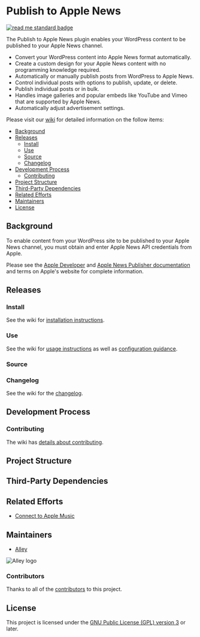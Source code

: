 # Publish to Apple News

[![read me standard badge](https://img.shields.io/badge/readme%20style-standard-brightgreen.svg?style=flat-square)](https://github.com/RichardLitt/standard-readme)

The Publish to Apple News plugin enables your WordPress content to be published to your Apple News channel.

- Convert your WordPress content into Apple News format automatically.
- Create a custom design for your Apple News content with no programming knowledge required.
- Automatically or manually publish posts from WordPress to Apple News.
- Control individual posts with options to publish, update, or delete.
- Publish individual posts or in bulk.
- Handles image galleries and popular embeds like YouTube and Vimeo that are supported by Apple News.
- Automatically adjust advertisement settings.

Please visit our [wiki](https://github.com/alleyinteractive/apple-news/wiki) for detailed information on the follow items:

- [Background](#background)
- [Releases](#Releases)
	- [Install](#install)
	- [Use](#use)
	- [Source](#from-source)
	- [Changelog](#changelog)
- [Development Process](#development-process)
	- [Contributing](#contributing)
- [Project Structure](#project-structure)
- [Third-Party Dependencies](#third-party-dependencies)
- [Related Efforts](#related-efforts)
- [Maintainers](#maintainers)
- [License](#license)

## Background

To enable content from your WordPress site to be published to your Apple News channel, you must obtain and enter Apple News API credentials from Apple.

Please see the [Apple Developer](https://developer.apple.com/) and [Apple News Publisher documentation](https://developer.apple.com/news-publisher/) and terms on Apple's website for complete information.

## Releases

### Install
See the wiki for [installation instructions](https://github.com/alleyinteractive/apple-news/wiki/Installation).

###	Use
See the wiki for [usage instructions](https://github.com/alleyinteractive/apple-news/wiki/Usage) as well as [configuration guidance](https://github.com/alleyinteractive/apple-news/wiki/Configuration).

###	Source

###	Changelog
See the wiki for the [changelog](https://github.com/alleyinteractive/apple-news/wiki/Changelog).

## Development Process

###	Contributing
The wiki has [details about contributing](https://github.com/alleyinteractive/apple-news/wiki/Contributing).

## Project Structure

## Third-Party Dependencies

## Related Efforts
- [Connect to Apple Music](https://github.com/alleyinteractive/apple-music)

## Maintainers
- [Alley](https://github.com/alleyinteractive)

![Alley logo](https://avatars.githubusercontent.com/u/1733454?s=200&v=4)

### Contributors
Thanks to all of the [contributors](CONTRIBUTORS.md) to this project.

## License
This project is licensed under the
[GNU Public License (GPL) version 3](LICENSE) or later.
